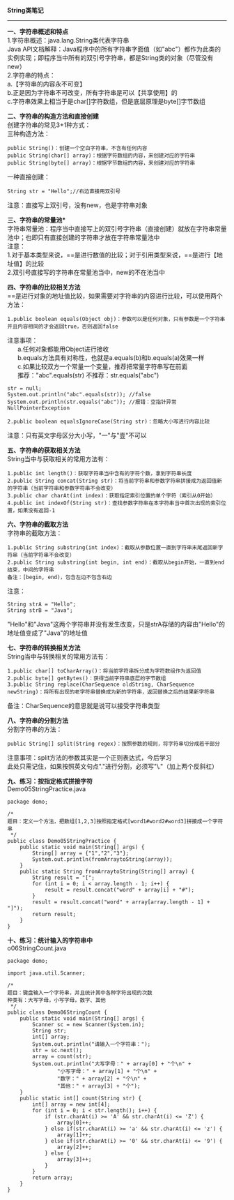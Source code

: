 **String类笔记**  


----------


**一、字符串概述和特点**  
1.字符串概述：java.lang.String类代表字符串  
Java API文档解释：Java程序中的所有字符串字面值（如"abc"）都作为此类的实例实现；即程序当中所有的双引号字符串，都是String类的对象（尽管没有new）  
2.字符串的特点：  
a.【字符串的内容永不可变】  
b.正是因为字符串不可改变，所有字符串是可以【共享使用】的  
c.字符串效果上相当于是char[]字符数组，但是底层原理是byte[]字节数组  
  
**二、字符串的构造方法和直接创建**  
创建字符串的常见3+1种方式：  
三种构造方法：  
  
    public String()：创建一个空白字符串，不含有任何内容  
    public String(char[] array)：根据字符数组的内容，来创建对应的字符串  
    public String(byte[] array)：根据字节数组的内容，来创建对应的字符串  
      
一种直接创建： 
  
    String str = "Hello";//右边直接用双引号  
    
注意：直接写上双引号，没有new，也是字符串对象  
  
**三、字符串的常量池\***  
字符串常量池：程序当中直接写上的双引号字符串（直接创建）就放在字符串常量池中；也即只有直接创建的字符串才放在字符串常量池中  
注意：  
1.对于基本类型来说，==是进行数值的比较；对于引用类型来说，==是进行【地址值】的比较  
2.双引号直接写的字符串在常量池当中，new的不在池当中  
  
**四、字符串的比较相关方法**  
==是进行对象的地址值比较，如果需要对字符串的内容进行比较，可以使用两个方法：  
  
    1.public boolean equals(Object obj)：参数可以是任何对象，只有参数是一个字符串并且内容相同的才会返回true，否则返回false  
注意事项：  
&nbsp;&nbsp;&nbsp;&nbsp;&nbsp;&nbsp;a.任何对象都能用Object进行接收  
&nbsp;&nbsp;&nbsp;&nbsp;&nbsp;&nbsp;b.equals方法具有对称性，也就是a.equals(b)和b.equals(a)效果一样  
&nbsp;&nbsp;&nbsp;&nbsp;&nbsp;&nbsp;c.如果比较双方一个常量一个变量，推荐把常量字符串写在前面  
&nbsp;&nbsp;&nbsp;&nbsp;&nbsp;&nbsp;推荐："abc".equals(str)  不推荐：str.equals("abc")   
  
    str = null;  
    System.out.println("abc".equals(str)); //false  
    System.out.println(str.equals("abc")); //报错：空指针异常NullPointerException  
    
    2.public boolean equalsIgnoreCase(String str)：忽略大小写进行内容比较  
注意：只有英文字母区分大小写，"一"与"壹"不可以  
  
**五、字符串的获取相关方法**  
String当中与获取相关的常用方法有：  

    1.public int length()：获取字符串当中含有的字符个数，拿到字符串长度  
    2.public String concat(String str)：将当前字符串和参数字符串拼接成为返回值新的字符串（当前字符串和参数字符串不会改变）  
    3.public char charAt(int index)：获取指定索引位置的单个字符（索引从0开始）  
    4.public int indexOf(String str)：查找参数字符串在本字符串当中首次出现的索引位置，如果没有返回-1  
  
**六、字符串的截取方法**  
字符串的截取方法：  
  
    1.public String substring(int index)：截取从参数位置一直到字符串末尾返回新字符串（当前字符串不会改变）  
    2.public String substring(int begin, int end)：截取从begin开始，一直到end结束，中间的字符串  
    备注：[begin, end)，包含左边不包含右边
    
注意：
  
    String strA = "Hello";
    String strB = "Java";
      
"Hello"和"Java"这两个字符串并没有发生改变，只是strA存储的内容由"Hello"的地址值变成了"Java"的地址值

**七、字符串的转换相关方法**  
String当中与转换相关的常用方法有：  
  
    1.public char[] toCharArray()：将当前字符串拆分成为字符数组作为返回值  
    2.public byte[] getBytes()：获得当前字符串底层的字节数组  
    3.public String replace(CharSequence oldString, CharSequence newString)：将所有出现的老字符串替换成为新的字符串，返回替换之后的结果新字符串  
    
备注：CharSequence的意思就是说可以接受字符串类型  
  
**八、字符串的分割方法**  
分割字符串的方法：  
  
    public String[] split(String regex)：按照参数的规则，将字符串切分成若干部分  
      
注意事项：split方法的参数其实是一个正则表达式，今后学习  
此处只需记住，如果按照英文句点"."进行分割，必须写"\\."（加上两个反斜杠）  
  
**九、练习：按指定格式拼接字符**  
Demo05StringPractice.java  
  
    package demo;  
      
    /*  
    题目：定义一个方法，把数组[1,2,3]按照指定格式[word1#word2#word3]拼接成一个字符串  
     */  
    public class Demo05StringPractice {    
        public static void main(String[] args) {  
            String[] array = {"1","2","3"};  
            System.out.println(fromArraytoString(array));  
        }  
        public static String fromArraytoString(String[] array) {  
            String result = "[";  
            for (int i = 0; i < array.length - 1; i++) {  
                result = result.concat("word" + array[i] + "#");  
            }  
            result = result.concat("word" + array[array.length - 1] + "]");  
            return result;  
        }  
    }  
      
**十、练习：统计输入的字符串中**  
o06StringCount.java  
  
    package demo;  
  
    import java.util.Scanner;  
  
    /*  
    题目：键盘输入一个字符串，并且统计其中各种字符出现的次数  
    种类有：大写字母，小写字母，数字、其他  
     */  
    public class Demo06StringCount {  
        public static void main(String[] args) {  
            Scanner sc = new Scanner(System.in);  
            String str;  
            int[] array;  
            System.out.println("请输入一个字符串：");  
            str = sc.next();  
            array = count(str);  
            System.out.println("大写字母：" + array[0] + "个\n" +  
                    "小写字母：" + array[1] + "个\n" +  
                    "数字：" + array[2] + "个\n" +  
                    "其他：" + array[3] + "个");  
        }  
        public static int[] count(String str) {  
            int[] array = new int[4];  
            for (int i = 0; i < str.length(); i++) {  
                if (str.charAt(i) >= 'A' && str.charAt(i) <= 'Z') {  
                    array[0]++;  
                } else if(str.charAt(i) >= 'a' && str.charAt(i) <= 'z') {  
                    array[1]++;  
                } else if(str.charAt(i) >= '0' && str.charAt(i) <= '9') {  
                    array[2]++;  
                } else {  
                    array[3]++;  
                }  
            }  
            return array;  
        }  
    }  
  